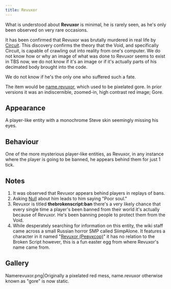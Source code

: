 ```yaml
---
title: Revuxor
---
```


What is understood about **Revuxor** is minimal, he is rarely seen, as
he's only been observed on very rare occasions.

It has been confirmed that Revuxor was brutally murdered in real life by
[Circuit](/wiki/entities/circuit). This discovery confirms the theory that
the Void, and specifically Circuit, is capable of crawling out into
reality from one's computer. We do not know how or why an image of what
was done to Revuxor seems to exist in TBS now, we do not know if it's an
image or if it's actually parts of his decimated body brought into the
code.

We do not know if he's the only one who suffered such a fate.

The item would be [name.revuxor](/wiki/items), which used to be
pixelated gore. In prior versions it was an indiscernible, zoomed-in,
high contrast red image; Gore.

## Appearance

A player-like entity with a monochrome Steve skin seemingly missing his
eyes.

## Behaviour

One of the more mysterious player-like entities, as Revuxor, in any
instance where the player is going to be banned, he appears behind them
for just 1 tick.

## Notes

1.  It was observed that Revuxor appears behind players in replays of
    bans.
2.  Asking [Null](/wiki/entities/null) about him leads to him saying "Poor
    soul."
3.  Revuxor is titled **thebrokenscript:ban** there's a very likely
    chance that every single time a player's been banned from their
    world it's actually because of Revuxor. He's been banning people to
    protect them from the Void.
4.  While desperately searching for information on this entity, the wiki
    staff came across a small Russian horror SMP called SiimpAlone. It
    features a character in it named "[Revuxor (Ревуксор)](https://minecraft-siimpalone.fandom.com/ru/wiki/Revuxor)"
    it has no relation to the Broken Script however, this is a fun
    easter egg from where Revuxor's name came from.

## Gallery

Namerevuxor.png|Originally a pixelated red mess, name.revuxor otherwise
known as "gore" is now static.
